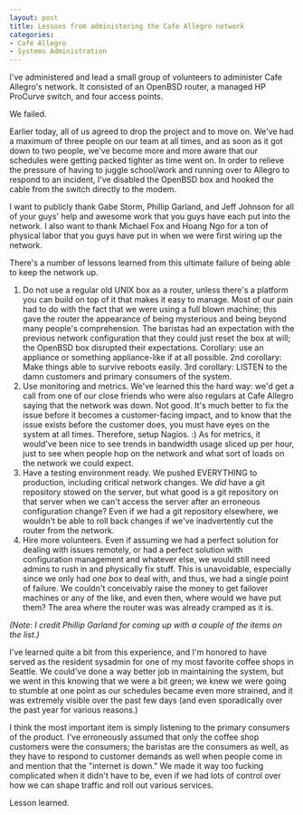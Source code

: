 ```yaml
--- 
layout: post
title: Lessons from administering the Cafe Allegro network
categories:
- Café Allegro
- Systems Administration
---
```

I've administered and lead a small group of volunteers to administer Cafe Allegro's network.  It consisted of an OpenBSD router, a managed HP ProCurve switch, and four access points.

We failed.

Earlier today, all of us agreed to drop the project and to move on.  We've had a maximum of three people on our team at all times, and as soon as it got down to two people, we've become more and more aware that our schedules were getting packed tighter as time went on.  In order to relieve the pressure of having to juggle school/work and running over to Allegro to respond to an incident, I've disabled the OpenBSD box and hooked the cable from the switch directly to the modem.

I want to publicly thank Gabe Storm, Phillip Garland, and Jeff Johnson for all of your guys' help and awesome work that you guys have each put into the network.  I also want to thank Michael Fox and Hoang Ngo for a ton of physical labor that you guys have put in when we were first wiring up the network.

There's a number of lessons learned from this ultimate failure of being able to keep the network up.

<ol>
<li>Do not use a regular old UNIX box as a router, unless there's a platform you can build on top of it that makes it easy to manage.  Most of our pain had to do with the fact that we were using a full blown machine; this gave the router the appearance of being mysterious and being beyond many people's comprehension.  The baristas had an expectation with the previous network configuration that they could just reset the box at will; the OpenBSD box disrupted their expectations.  Corollary: use an appliance or something appliance-like if at all possible.  2nd corollary: Make things able to survive reboots easily.  3rd corollary: LISTEN to the damn customers and primary consumers of the system.</li>
<li>Use monitoring and metrics.  We've learned this the hard way: we'd get a call from one of our close friends who were also regulars at Cafe Allegro saying that the network was down.  Not good.  It's much better to fix the issue before it becomes a customer-facing impact, and to know that the issue exists before the customer does, you must have eyes on the system at all times.  Therefore, setup Nagios. :)  As for metrics, it would've been nice to see trends in bandwidth usage sliced up per hour, just to see when people hop on the network and what sort of loads on the network we could expect.</li>
<li>Have a testing environment ready.  We pushed EVERYTHING to production, including critical network changes.  We <em>did</em> have a git repository stowed on the server, but what good is a git repository on that server when we can't access the server after an erroneous configuration change?  Even if we had a git repository elsewhere, we wouldn't be able to roll back changes if we've inadvertently cut the router from the network.</li>
<li>Hire more volunteers.  Even if assuming we had a perfect solution for dealing with issues remotely, or had a perfect solution with configuration management and whatever else, we would still need admins to rush in and physically fix stuff.  This is unavoidable, especially since we only had <em>one box</em> to deal with, and thus, we had a single point of failure.  We couldn't conceivably raise the money to get failover machines or any of the like, and even then, where would we have put them?  The area where the router was was already cramped as it is.</li>
</ol>

<em>(Note: I credit Phillip Garland for coming up with a couple of the items on the list.)</em>

I've learned quite a bit from this experience, and I'm honored to have served as the resident sysadmin for one of my most favorite coffee shops in Seattle.  We could've done a way better job in maintaining the system, but we went in this knowing that we were a bit green; we knew we were going to stumble at one point as our schedules became even more strained, and it was extremely visible over the past few days (and even sporadically over the past year for various reasons.)

I think the most important item is simply listening to the primary consumers of the product.  I've erroneously assumed that only the coffee shop customers were the consumers; the baristas are the consumers as well, as they have to respond to customer demands as well when people come in and mention that the "internet is down."  We made it way too fucking complicated when it didn't have to be, even if we had lots of control over how we can shape traffic and roll out various services.

Lesson learned.
